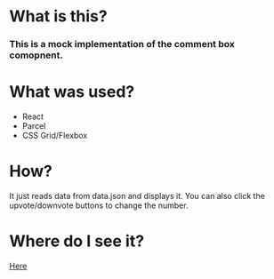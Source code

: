# What is this?

### This is a mock implementation of the comment box comopnent.

# What was used?

- React
- Parcel
- CSS Grid/Flexbox

# How?

It just reads data from data.json and displays it. You can also click the upvote/downvote buttons to change the number.

# Where do I see it?

[Here]()
